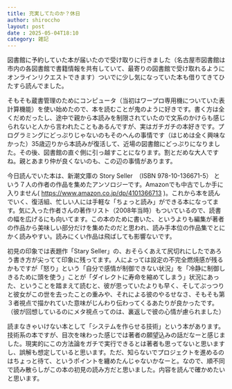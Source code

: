 ```yaml
---
title: 充実してたのか？休日
author: shiroccho
layout: post
date : 2025-05-04T18:10
category: 雑記
---
```

図書館に予約していた本が届いたので受け取りに行きました（名古屋市図書館は市内の各図書館で書籍情報を共有していて、最寄りの図書館で受け取れるようにオンラインリクエストできます）ついでに少し気になっていた本も借りてきてひたすら読んでました。

そもそも蔵書管理のためにコンピュータ（当初はワープロ専用機についていた表計算機能）を使い始めたので、本を読むことが鬼のように好きです。書く方は全くだめだったし、途中で親から本読みを制限されていたので文系のかけらも感じられないと人から言われたこともあるんですが、実はガチガチの本好きです。プログラミングにどっぷりじゃないのもそのへんの事情です（はじめは全く興味なかった）35歳辺りから本読みが復活して、近場の図書館にどっぷりになりました。その後、図書館の直ぐ側に引っ越すことになります。割とだめな大人ですね。親とあまり仲が良くないのも、この辺の事情があります。

今日読んでいた本は、新潮文庫の Story Seller　（ISBN 978-10-136671-5） という７人の作者の作品を集めたアンソロジーです。Amazonでも中古でしか手に入りません( https://www.amazon.co.jp/dp/4101366713 )。これから本を読んでいく、復活組、忙しい人には手軽な「ちょっと読み」ができる本になってます。気に入った作者さんの著作リスト（2008年当時）もついているので、読書の幅を広げるにも向いてます。この本のために書いた、というよりも編集が著者の作品から美味しい部分だけを集めたのだと思われ、読み手本位の作品集でとにかく読みやすい。読みにくい作品は飛ばしても影響ないです。

初見の印象では表題作「Stary Seller」の、おそらくあえて尻切れにしたであろう書き方が尖ってて印象に残ってます。人によっては設定の不完全燃焼感が残るかもですが「怒り」という「自分で感情が制御できない状況」を「冷静に制御しきるために頭を使う」ことが「ダイレクトに寿命を縮めてしまう」状況にあった、ということを踏まえて読むと、彼が思っていたよりも早く、そしてぷっつりと彼女がこの世を去ったことの重みや、それによる彼のやるせなさ、そもそも第３者視点で描かれていた意味がじんわり伝わってくるあたりが良かったです。（彼が回想しているのにメタ視点ってのは、裏返しで彼の心情が慮られました）

読まなきゃいけない本として「システムを作らせる技術」という本があります。技術系の本ですが、目次を味わった感じでは著者の願望込みの話だなーと感じました。現実的にこの方法論をガチで実行できるとは著者も思ってないと思いますし、誤解も想定していると思います。ただ、知らないでプロジェクトを進めるのはちょっと待て、というポイントを纏めたんじゃないかなーと。なので、順不同で読み散らしがこの本の初見の読み方だと思いました。内容を読んで確かめたいと思います。
